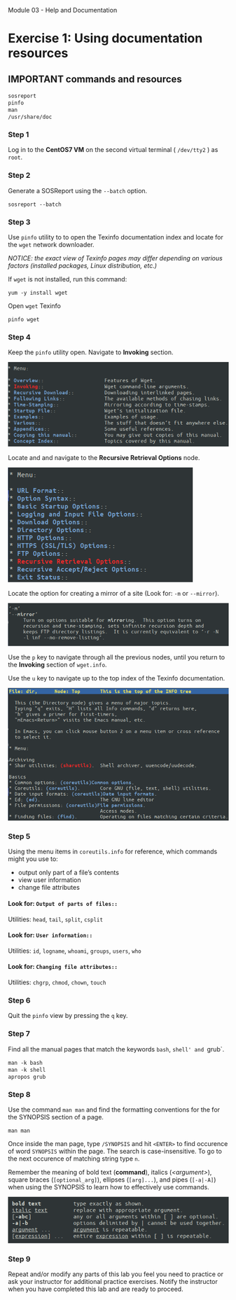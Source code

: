 Module 03 - Help and Documentation


# Exercise 1: Using documentation resources 


## IMPORTANT commands and resources

```console
sosreport
pinfo
man
/usr/share/doc
```


### Step 1

Log in to the **CentOS7 VM** on the second virtual terminal ( `/dev/tty2` )  as `root`.


### Step 2

Generate a SOSReport using the `--batch` option.

```console
sosreport --batch
```



### Step 3

Use `pinfo` utility to to open the Texinfo documentation index and locate for the `wget` network downloader.


*NOTICE: the exact view of Texinfo pages may differ depending on various factors (installed packages, Linux distribution, etc.)*



If `wget` is not installed, run this command:

```console
yum -y install wget
```

Open `wget` Texinfo

```console
pinfo wget
```



### Step 4


Keep the `pinfo` utility open. Navigate to **Invoking** section.



![a3f212b3ca726aafd2b6d289901212fe.png](../_resources/0a30f5fefd5b435b92ef2b26e61836ec.png)


Locate and and navigate to the **Recursive Retrieval Options** node.



![50ddb170f35ada6aa439142ce3de308b.png](../_resources/226a7fd2a5af483f89cfcd3a6f16ed3c.png)


Locate the option for creating a mirror of a site (Look for:  `-m`  or `--mirror`).




![b1af0e5227108cfb5e4d16295e175df6.png](../_resources/19bc6b9882ef483f93165fcc4c5763bc.png)





Use the `p` key to navigate through all the previous nodes, until you return to the **Invoking** section of `wget.info`.


Use the `u` key to navigate up to the top index of the Texinfo documentation.



![29555075c5e4ebb114186b45fbeecd51.png](../_resources/0558c396b3814137a60fa8c582dd30ea.png)



### Step 5

Using the menu items in `coreutils.info` for reference, which commands might you use to:

* output only part of a file’s contents
* view user information
* change file attributes


#### Look for: `Output of parts of files::`
Utilities: `head`, `tail`, `split`, `csplit`



#### Look for: `User information::`
Utilities: `id`, `logname`, `whoami`, `groups`, `users`, `who`



#### Look for: `Changing file attributes::`
Utilities: `chgrp`, `chmod`, `chown`, `touch`



### Step 6

Quit the `pinfo` view by pressing the `q` key.


### Step 7

Find all the manual pages that match the keywords `bash`, `shell' and `grub`.

```console
man -k bash
man -k shell
apropos grub
```

### Step 8

Use the command `man man` and find the formatting conventions for the for the SYNOPSIS section of a page.


```console
man man
```

Once inside the man page, type `/SYNOPSIS` and hit `<ENTER>` to find occurence of word `SYNOPSIS` within the page. The search is case-insensitive. To go to the next occurence of matching string type `n`.


Remember the meaning of bold text (**command**), italics (*\<argument\>*), square braces (`[optional_arg]`), ellipses (`[arg]...`), and  pipes (`[-a|-A]`) when using the SYNOPSIS to learn how to effectively use commands.




![9c680ae613a352013048019f52779236.png](../_resources/27eb2e67f6e3498e8564961f0e11b8aa.png)





### Step 9

Repeat and/or modify any parts of this lab you feel you need to practice or ask your instructor for additional practice exercises.  Notify the instructor when you have completed this lab and are ready to proceed.


